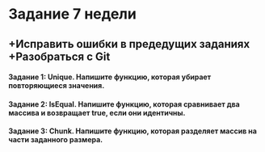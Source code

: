 # **Задание 7 недели**

+Исправить ошибки в предедущих заданиях
+Разобраться с Git
---
#### Задание 1: Unique. Напишите функцию, которая убирает повторяющиеся значения.
#### Задание 2: IsEqual. Напишите функцию, которая сравнивает два массива и возвращает true, если они идентичны.
#### Задание 3: Chunk. Напишите функцию, которая разделяет массив на части заданного размера.
